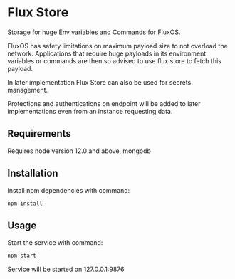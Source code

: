 # Flux Store

Storage for huge Env variables and Commands for FluxOS.

FluxOS has safety limitations on maximum payload size to not overload the network. Applications that require huge payloads in its environment variables or commands are then so advised to use flux store to fetch this payload.

In later implementation Flux Store can also be used for secrets management.

Protections and authentications on endpoint will be added to later implementations even from an instance requesting data.

## Requirements

Requires node version 12.0 and above, mongodb

## Installation

Install npm dependencies with command:

```javascript
npm install
```

## Usage

Start the service with command:

```javascript
npm start
```

Service will be started on 127.0.0.1:9876
